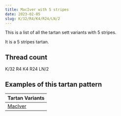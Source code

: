 ```yaml
---
title: MacIver with 5 stripes
date: 2023-02-05
slug: K/32/R4/K4/R24/LN/2
---
```

This is a list of all the tartan sett variants with 5 stripes.

It is a 5 stripes tartan.


## Thread count
K/32 R4 K4 R24 LN/2

## Examples of this tartan pattern

| Tartan Variants |
|---------------|
| [MacIver](/variants/k/32/r4/k4/r24/ln/2-k000000-lne0e0e0-rc00000)||
